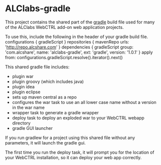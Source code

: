 ALClabs-gradle
==============

This project contains the shared part of the [gradle](http://www.gradle.org) build file used for 
many of the ALClabs WebCTRL add-on web application projects.

To use this, include the following in the header of your gradle build file.
	configurations { gradleScript }
	repositories { mavenRepo urls: 'http://repo.alcshare.com' }
	dependencies { gradleScript group: 'com.alcshare', name: 'alclabs-gradle', ext: 'gradle', version: '1.0.1' }
	apply from: configurations.gradleScript.resolve().iterator().next()

This shared gradle file includes:
* plugin war
* plugin groovy (which includes java)
* plugin idea
* plugin eclipse
* sets up maven central as a repo
* configures the war task to use an all lower case name without a version in the war name
* wrapper task to generate a gradle wrapper
* deploy task to deploy an exploded war to your WebCTRL webapp directory
* gradle GUI launcher

If you run gradlew for a project using this shared file without any parameters, it will launch the gradle gui.

The first time you run the deploy task, it will prompt you for the location of your WebCTRL installation, so it can deploy your web app correctly.
